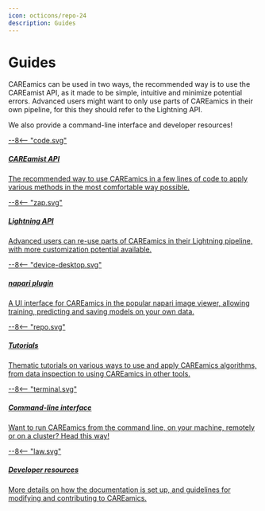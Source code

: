 ```yaml
---
icon: octicons/repo-24
description: Guides
---
```


# Guides

CAREamics can be used in two ways, the recommended way is to use the CAREamist API, as
it made to be simple, intuitive and minimize potential errors. Advanced users might want
to only use parts of CAREamics in their own pipeline, for this they should refer to the
Lightning API.

We also provide a command-line interface and developer resources!

<div class="md-container secondary-section">
    <div class="g">
        <div class="section">
            <div class="component-wrapper" style="display: block;">
                <!-- New row -->
                <div class="responsive-grid">
                    <!-- Installation -->
                    <a class="card-wrapper" href="careamist_api">
                        <div class="card"> 
                            <div class="card-body">
                                <div class="logo">
                                    <span class="twemoji">
                                        --8<--  "code.svg"
                                    </span>
                                </div>
                                <div class="card-content">
                                    <h5>CAREamist API</h5>
                                    <p>
                                        The recommended way to use CAREamics in a few lines
                                        of code to apply various methods in the most 
                                        comfortable way possible.
                                    </p>
                                </div>
                            </div>
                        </div>
                    </a>
                    <!-- Installation -->
                    <a class="card-wrapper" href="lightning_api">
                        <div class="card"> 
                            <div class="card-body">
                                <div class="logo">
                                    <span class="twemoji">
                                        --8<--  "zap.svg"
                                    </span>
                                </div>
                                <div class="card-content">
                                    <h5>Lightning API</h5>
                                    <p>
                                        Advanced users can re-use parts of CAREamics in their
                                        Lightning pipeline, with more customization potential
                                        available.
                                    </p>
                                </div>
                            </div>
                        </div>
                    </a>    
                </div>
                <!-- New row -->
                <div class="responsive-grid">
                    <!-- Installation -->
                    <a class="card-wrapper" href="napari_plugin">
                        <div class="card"> 
                            <div class="card-body">
                                <div class="logo">
                                    <span class="twemoji">
                                        --8<--  "device-desktop.svg"
                                    </span>
                                </div>
                                <div class="card-content">
                                    <h5>napari plugin</h5>
                                    <p>
                                        A UI interface for CAREamics in the popular
                                        napari image viewer, allowing training, 
                                        predicting and saving models on your 
                                        own data.
                                    </p>
                                </div>
                            </div>
                        </div>
                    </a>
                    <!-- Installation -->
                    <a class="card-wrapper" href="tutorials">
                        <div class="card"> 
                            <div class="card-body">
                                <div class="logo">
                                    <span class="twemoji">
                                        --8<--  "repo.svg"
                                    </span>
                                </div>
                                <div class="card-content">
                                    <h5>Tutorials</h5>
                                    <p>
                                        Thematic tutorials on various ways to use
                                        and apply CAREamics algorithms, from data
                                        inspection to using CAREamics in other
                                        tools.
                                    </p>
                                </div>
                            </div>
                        </div>
                    </a>    
                </div>
                <!-- New row -->
                <div class="responsive-grid">
                    <!-- Installation -->
                    <a class="card-wrapper" href="cli">
                        <div class="card"> 
                            <div class="card-body">
                                <div class="logo">
                                    <span class="twemoji">
                                        --8<--  "terminal.svg"
                                    </span>
                                </div>
                                <div class="card-content">
                                    <h5>Command-line interface</h5>
                                    <p>
                                        Want to run CAREamics from the command line, on your
                                        machine, remotely or on a cluster? Head this way!
                                    </p>
                                </div>
                            </div>
                        </div>
                    </a>
                    <!-- Installation -->
                    <a class="card-wrapper" href="dev_resources">
                        <div class="card"> 
                            <div class="card-body">
                                <div class="logo">
                                    <span class="twemoji">
                                        --8<--  "law.svg"
                                    </span>
                                </div>
                                <div class="card-content">
                                    <h5>Developer resources</h5>
                                    <p>
                                        More details on how the documentation is set up,
                                        and guidelines for modifying and contributing to
                                        CAREamics.
                                    </p>
                                </div>
                            </div>
                        </div>
                    </a>
                </div>
            </div>
        </div>
    </div>
</div>